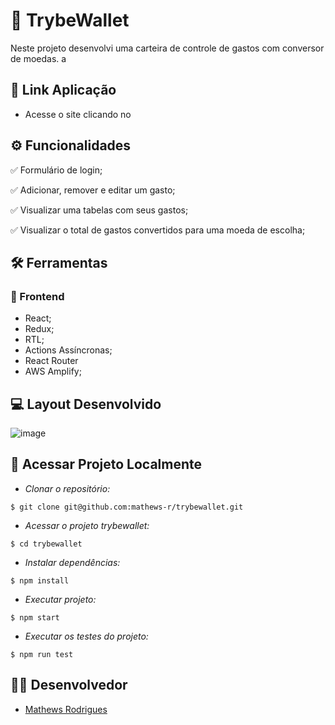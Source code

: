# :scroll: TrybeWallet

Neste projeto desenvolvi uma carteira de controle de gastos com conversor de moedas.
a
## :link: Link Aplicação 
- Acesse o site clicando no 

## ⚙️ Funcionalidades
✅ Formulário de login;

✅ Adicionar, remover e editar um gasto;

✅ Visualizar uma tabelas com seus gastos;

✅ Visualizar o total de gastos convertidos para uma moeda de escolha;

## :hammer_and_wrench: Ferramentas 
### 🍮 Frontend
- React;
- Redux;
- RTL;
- Actions Assíncronas;
- React Router
- AWS Amplify;

## :computer: Layout Desenvolvido

![image](https://user-images.githubusercontent.com/83560101/198677379-911a87b6-bde1-4ca5-8b8f-797402d525a1.png)


## 📁 Acessar Projeto Localmente

- *Clonar o repositório:*

```
$ git clone git@github.com:mathews-r/trybewallet.git
```

- *Acessar o projeto trybewallet:*

```
$ cd trybewallet
```

- *Instalar dependências:*

```
$ npm install
```

- *Executar projeto:*

```
$ npm start
```
- *Executar os testes do projeto:*

```
$ npm run test
```
## 👨‍💻 Desenvolvedor

- [Mathews Rodrigues](https://www.linkedin.com/in/mathewsrodrigues/)
